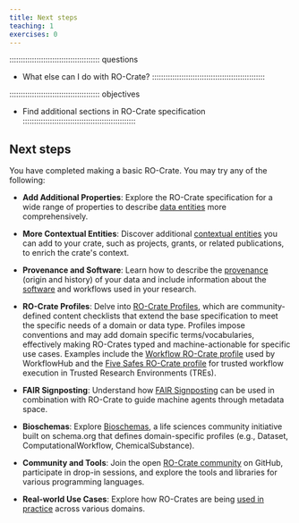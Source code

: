 ```yaml
---
title: Next steps
teaching: 1
exercises: 0
---
```

:::::::::::::::::::::::::::::::::::::::: questions
- What else can I do with RO-Crate?
::::::::::::::::::::::::::::::::::::::::::::::::::

:::::::::::::::::::::::::::::::::::::::: objectives
- Find additional sections in RO-Crate specification
::::::::::::::::::::::::::::::::::::::::::::::::::

## Next steps

You have completed making a basic RO-Crate. You may try any of the following:

- **Add Additional Properties**: Explore the RO-Crate specification for a wide range of properties to describe  [data entities](https://www.researchobject.org/ro-crate/specification/1.2/data-entities.html) more comprehensively.

- **More Contextual Entities**: Discover additional [contextual entities](https://www.researchobject.org/ro-crate/specification/1.2/contextual-entities.html) you can add to your crate, such as projects, grants, or related publications, to enrich the crate's context.

- **Provenance and Software**: Learn how to describe the [provenance](https://www.researchobject.org/ro-crate/specification/1.2/provenance.html) (origin and history) of your data and include information about the [software](https://www.researchobject.org/ro-crate/specification/1.2/workflows.html) and workflows used in your research.

- **RO-Crate Profiles**: Delve into [RO-Crate Profiles](https://www.researchobject.org/ro-crate/profiles.html), which are community-defined content checklists that extend the base specification to meet the specific needs of a domain or data type. Profiles impose conventions and may add domain specific terms/vocabularies, effectively making RO-Crates typed and machine-actionable for specific use cases. Examples include the [Workflow RO-Crate profile](https://about.workflowhub.eu/Workflow-RO-Crate/) used by WorkflowHub and the [Five Safes RO-Crate profile](https://trefx.uk/5s-crate/) for trusted workflow execution in Trusted Research Environments (TREs).

- **FAIR Signposting**: Understand how [FAIR Signposting](https://catalogue.fair-impact.eu/resources/fair-signposting) can be used in combination with RO-Crate to guide machine agents through metadata space.

- **Bioschemas**: Explore [Bioschemas](https://bioschemas.org/), a life sciences community initiative built on schema.org that defines domain-specific profiles (e.g., Dataset, ComputationalWorkflow, ChemicalSubstance).

- **Community and Tools**: Join the open [RO-Crate community](https://www.researchobject.org/ro-crate/community) on GitHub, participate in drop-in sessions, and explore the tools and libraries for various programming languages.

- **Real-world Use Cases**: Explore how RO-Crates are being [used in practice](https://www.researchobject.org/ro-crate/use_cases) across various domains.